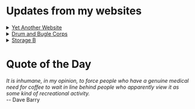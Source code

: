 # Updates from my websites

<details><summary> <a href="https://www.amon-hen.com">Yet Another Website</a> </summary>

* <a href="https://www.amon-hen.com/television/8596">MST3K Short 0419 – Johnny at the Fair</a>
* <a href="https://www.amon-hen.com/computing/internet/www/435">Quote of the Day</a>
* <a href="https://www.amon-hen.com/movies/33534">The Giant Claw (1957)</a>
* <a href="https://www.amon-hen.com/music/33540">True Messenger</a>
* <a href="https://www.amon-hen.com/science/33527">When Philosophy Drives Physics</a>
* <a href="https://www.amon-hen.com/food/33419">Mmmm, Digestible Wieners</a>
* <a href="https://www.amon-hen.com/television/13487">MST3K 00K10 – Cosmic Princess</a>
* <a href="https://www.amon-hen.com/politics/33467">Last Week Tonight  – S2 E11: Fashion, Armenian Genocide & Dr. Oz</a>
* <a href="https://www.amon-hen.com/politics/33536">January 6, 2025</a>
* <a href="https://www.amon-hen.com/politics/33530">Negotiated Bribes</a>
</details>

<details><summary> <a href="https://www.drum-corps.net">Drum and Bugle Corps</a> </summary>

* <a href="https://www.drum-corps.net/news/3629">RESULTS: 2025 DCI Rules Congress</a>
* <a href="https://www.drum-corps.net/news/3626">Spartans pave path to World Class</a>
* <a href="https://www.drum-corps.net/news/3621">2025 DCI Rules Congress proposals</a>
* <a href="https://www.drum-corps.net/news/3619">The New York Skyliners Announce Move to SoundSport for the 2025 Season</a>
* <a href="https://www.drum-corps.net/news/3615">Drum Corps World – January 2025</a>
* <a href="https://www.drum-corps.net/news/3604">DCI phasing out historic library of physical audio/video products</a>
* <a href="https://www.drum-corps.net/news/3602">Drum Corps World – December 2024</a>
* <a href="https://www.drum-corps.net/news/3588">2025 Drum Corps International Tour Schedule</a>
* <a href="https://www.drum-corps.net/news/3585">Drum Corps International Magazine – November 2024</a>
* <a href="https://www.drum-corps.net/news/3577">Jersey Surf Withdraws from 2025 DCI Summer Tour</a>
</details>

<details><summary> <a href="https://www.storage-b.com">Storage B</a> </summary>

* <a href="https://www.storage-b.com/c/1015">Uploading Consciousness</a>
* <a href="https://www.storage-b.com/humor/1003">SCRUM: An Honest Ad</a>
* <a href="https://www.storage-b.com/humor/996">Agile vs. Waterfall</a>
* <a href="https://www.storage-b.com/c/969">Delivering Safe C++</a>
* <a href="https://www.storage-b.com/c/962">Full Interview With the Creator of C++</a>
* <a href="https://www.storage-b.com/humor/951">How To Regex</a>
* <a href="https://www.storage-b.com/ai/908">Nightmare Fuel from Bing Image Creator</a>
* <a href="https://www.storage-b.com/ai/904">We’re Safe</a>
* <a href="https://www.storage-b.com/ai/901">Enjoy Your AI-generated Work</a>
* <a href="https://www.storage-b.com/humor/896">Blue Tick Marks</a>
</details>

# Quote of the Day
<p><em>It is inhumane, in my opinion, to force people who have a genuine medical need for coffee to wait in line behind people who apparently view it as some kind of recreational activity.</em><br /> -- Dave Barry</p>